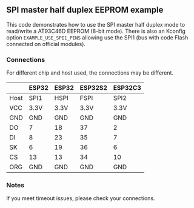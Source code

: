 ## SPI master half duplex EEPROM example

 This code demonstrates how to use the SPI master half duplex mode to read/write a AT93C46D
 EEPROM (8-bit mode). There is also an Kconfig option `EXAMPLE_USE_SPI1_PINS` allowing use the
 SPI1 (bus with code Flash connected on official modules).

### Connections

For different chip and host used, the connections may be different.

|      | ESP32 | ESP32 | ESP32S2 | ESP32C3 |
| ---- | ----- | ----- | ------- | ------- |
| Host | SPI1  | HSPI  | FSPI    | SPI2    |
| VCC  | 3.3V  | 3.3V  | 3.3V    | 3.3V    |
| GND  | GND   | GND   | GND     | GND     |
| DO   | 7     | 18    | 37      | 2       |
| DI   | 8     | 23    | 35      | 7       |
| SK   | 6     | 19    | 36      | 6       |
| CS   | 13    | 13    | 34      | 10      |
| ORG  | GND   | GND   | GND     | GND     |

### Notes

If you meet timeout issues, please check your connections.
